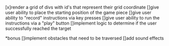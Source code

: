 [x]render a grid of divs with id's that represent their grid coordinate
[]give user ability to place the starting position of the game piece
[]give user ability to "record" instructions via key presses
[]give user ability to run the instructions via a "play" button
[]implement logic to determine if the user successfully reached the target

\*bonus
[]implement obstacles that need to be traversed
[]add sound effects
